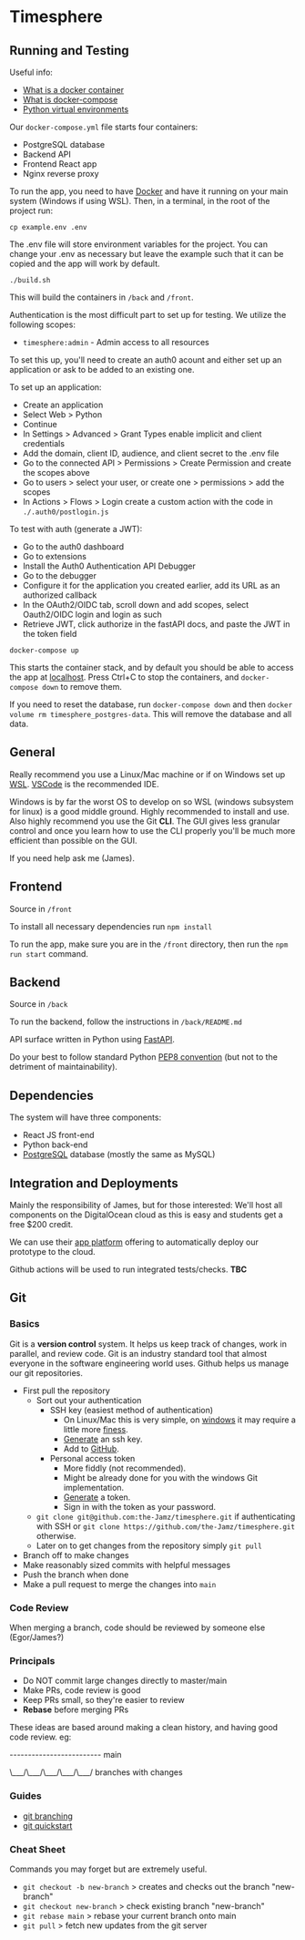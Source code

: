 # Timesphere

## Running and Testing

Useful info:

- [What is a docker container](https://docs.docker.com/guides/walkthroughs/what-is-a-container/)
- [What is docker-compose](https://docs.docker.com/compose/)
- [Python virtual environments](https://docs.python.org/3/library/venv.html)

Our `docker-compose.yml` file starts four containers:

- PostgreSQL database
- Backend API
- Frontend React app
- Nginx reverse proxy

To run the app, you need to have [Docker](https://docs.docker.com/get-docker/) and have it running on your main system (Windows if using WSL). Then, in a terminal, in the root of the project run:

`cp example.env .env`

The .env file will store environment variables for the project. You can change your .env as necessary but leave the example such that it can be copied and the app will work by default.

`./build.sh`

This will build the containers in `/back` and `/front`.

Authentication is the most difficult part to set up for testing. We utilize the following scopes:

- `timesphere:admin` - Admin access to all resources

To set this up, you'll need to create an auth0 acount and either set up an application or ask to be added to an existing one.

To set up an application:

- Create an application
- Select Web > Python
- Continue
- In Settings > Advanced > Grant Types enable implicit and client credentials
- Add the domain, client ID, audience, and client secret to the .env file
- Go to the connected API > Permissions > Create Permission and create the scopes above
- Go to users > select your user, or create one > permissions > add the scopes
- In Actions > Flows > Login create a custom action with the code in `./.auth0/postlogin.js`

To test with auth (generate a JWT):

- Go to the auth0 dashboard
- Go to extensions
- Install the Auth0 Authentication API Debugger
- Go to the debugger
- Configure it for the application you created earlier, add its URL as an authorized callback
- In the OAuth2/OIDC tab, scroll down and add scopes, select Oauth2/OIDC login and login as such
- Retrieve JWT, click authorize in the fastAPI docs, and paste the JWT in the token field

`docker-compose up`

This starts the container stack, and by default you should be able to access the app at [localhost](http://localhost). Press Ctrl+C to stop the containers, and `docker-compose down` to remove them.

If you need to reset the database, run `docker-compose down` and then `docker volume rm timesphere_postgres-data`. This will remove the database and all data.

## General

Really recommend you use a Linux/Mac machine or if on Windows set up [WSL](https://learn.microsoft.com/en-us/windows/wsl/install).
[VSCode](https://github.com/microsoft/vscode) is the recommended IDE.

Windows is by far the worst OS to develop on so WSL (windows subsystem for linux) is a good middle ground. Highly recommended to install and use.
Also highly recommend you use the Git **CLI**. The GUI gives less granular control and once you learn how to use the CLI properly you'll be much more efficient than possible on the GUI.

If you need help ask me (James).

## Frontend

Source in `/front`

To install all necessary dependencies run `npm install`

To run the app, make sure you are in the `/front` directory, then run the `npm run start` command.

## Backend

Source in `/back`

To run the backend, follow the instructions in `/back/README.md`

API surface written in Python using [FastAPI](https://fastapi.tiangolo.com/).

Do your best to follow standard Python [PEP8 convention](https://peps.python.org/pep-0008/) (but not to the detriment of maintainability).

## Dependencies

The system will have three components:

- React JS front-end
- Python back-end
- [PostgreSQL](https://www.postgresql.org/) database (mostly the same as MySQL)

## Integration and Deployments

Mainly the responsibility of James, but for those interested:
We'll host all components on the DigitalOcean cloud as this is easy and students get a free $200 credit.

We can use their [app platform](https://docs.digitalocean.com/products/app-platform/) offering to automatically deploy our prototype to the cloud.

Github actions will be used to run integrated tests/checks.
**TBC**

## Git

### Basics

Git is a **version control** system. It helps us keep track of changes, work in parallel, and review code. Git is an industry standard tool that almost everyone in the software engineering world uses. Github helps us manage our git repositories.

- First pull the repository
  - Sort out your authentication
    - SSH key (easiest method of authentication)
      - On Linux/Mac this is very simple, on [windows](https://github.com/git-guides/install-git) it may require a little more [finess](https://stackoverflow.com/questions/51023197/how-to-configure-git-with-ssh-keys-on-windows-10).
      - [Generate](https://docs.github.com/en/authentication/connecting-to-github-with-ssh/generating-a-new-ssh-key-and-adding-it-to-the-ssh-agent) an ssh key.
      - Add to [GitHub](https://docs.github.com/en/authentication/connecting-to-github-with-ssh/adding-a-new-ssh-key-to-your-github-account).
    - Personal access token
      - More fiddly (not recommended).
      - Might be already done for you with the windows Git implementation.
      - [Generate](https://docs.github.com/en/authentication/keeping-your-account-and-data-secure/managing-your-personal-access-tokens) a token.
      - Sign in with the token as your password.
  - `git clone git@github.com:the-Jamz/timesphere.git` if authenticating with SSH or `git clone https://github.com/the-Jamz/timesphere.git` otherwise.
  - Later on to get changes from the repository simply `git pull`
- Branch off to make changes
- Make reasonably sized commits with helpful messages
- Push the branch when done
- Make a pull request to merge the changes into `main`

### Code Review

When merging a branch, code should be reviewed by someone else (Egor/James?)

### Principals

- Do NOT commit large changes directly to master/main
- Make PRs, code review is good
- Keep PRs small, so they're easier to review
- **Rebase** before merging PRs

These ideas are based around making a clean history, and having good code review.
eg:

------------------------- main

\\\_\_\_/\\\_\_\_/\\\_\_\_/\\\_\_\_/\\\_\_\_/ branches with changes

### Guides

- [git branching](https://learngitbranching.js.org/)
- [git quickstart](https://docs.github.com/en/get-started/quickstart/set-up-git)

### Cheat Sheet

Commands you may forget but are extremely useful.

- `git checkout -b new-branch` > creates and checks out the branch "new-branch"
- `git checkout new-branch` > check existing branch "new-branch"
- `git rebase main` > rebase your current branch onto main
- `git pull` > fetch new updates from the git server
